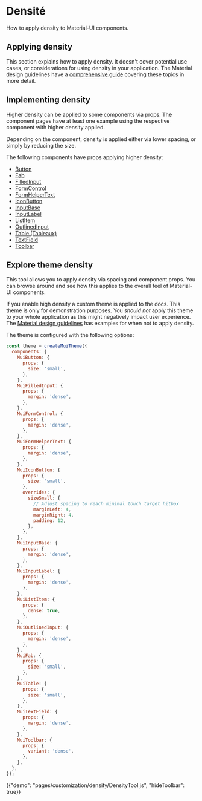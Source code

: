 # Densité

<p class="description">How to apply density to Material-UI components.</p>

## Applying density

This section explains how to apply density. It doesn't cover potential use cases, or considerations for using density in your application. The Material design guidelines have a [comprehensive guide](https://material.io/design/layout/applying-density.html#typographic-density) covering these topics in more detail.

## Implementing density

Higher density can be applied to some components via props. The component pages have at least one example using the respective component with higher density applied.

Depending on the component, density is applied either via lower spacing, or simply by reducing the size.

The following components have props applying higher density:

- [Button](/api/button/)
- [Fab](/api/fab/)
- [FilledInput](/api/filled-input/)
- [FormControl](/api/form-control/)
- [FormHelperText](/api/form-helper-text/)
- [IconButton](/api/icon-button/)
- [InputBase](/api/input-base/)
- [InputLabel](/api/input-label/)
- [ListItem](/api/list-item/)
- [OutlinedInput](/api/outlined-input/)
- [Table (Tableaux)](/api/table/)
- [TextField](/api/text-field/)
- [Toolbar](/api/toolbar/)

## Explore theme density

This tool allows you to apply density via spacing and component props. You can browse around and see how this applies to the overall feel of Material-UI components.

If you enable high density a custom theme is applied to the docs. This theme is only for demonstration purposes. You *should not* apply this theme to your whole application as this might negatively impact user experience. The [Material design guidelines](https://material.io/design/layout/applying-density.html#typographic-density) has examples for when not to apply density.

The theme is configured with the following options:

```js
const theme = createMuiTheme({
  components: {
    MuiButton: {
      props: {
        size: 'small',
      },
    },
    MuiFilledInput: {
      props: {
        margin: 'dense',
      },
    },
    MuiFormControl: {
      props: {
        margin: 'dense',
      },
    },
    MuiFormHelperText: {
      props: {
        margin: 'dense',
      },
    },
    MuiIconButton: {
      props: {
        size: 'small',
      },
      overrides: {
        sizeSmall: {
          // Adjust spacing to reach minimal touch target hitbox
          marginLeft: 4,
          marginRight: 4,
          padding: 12,
        },
      },
    },
    MuiInputBase: {
      props: {
        margin: 'dense',
      },
    },
    MuiInputLabel: {
      props: {
        margin: 'dense',
      },
    },
    MuiListItem: {
      props: {
        dense: true,
      },
    },
    MuiOutlinedInput: {
      props: {
        margin: 'dense',
      },
    },
    MuiFab: {
      props: {
        size: 'small',
      },
    },
    MuiTable: {
      props: {
        size: 'small',
      },
    },
    MuiTextField: {
      props: {
        margin: 'dense',
      },
    },
    MuiToolbar: {
      props: {
        variant: 'dense',
      },
    },
  },
});
```

{{"demo": "pages/customization/density/DensityTool.js", "hideToolbar": true}}